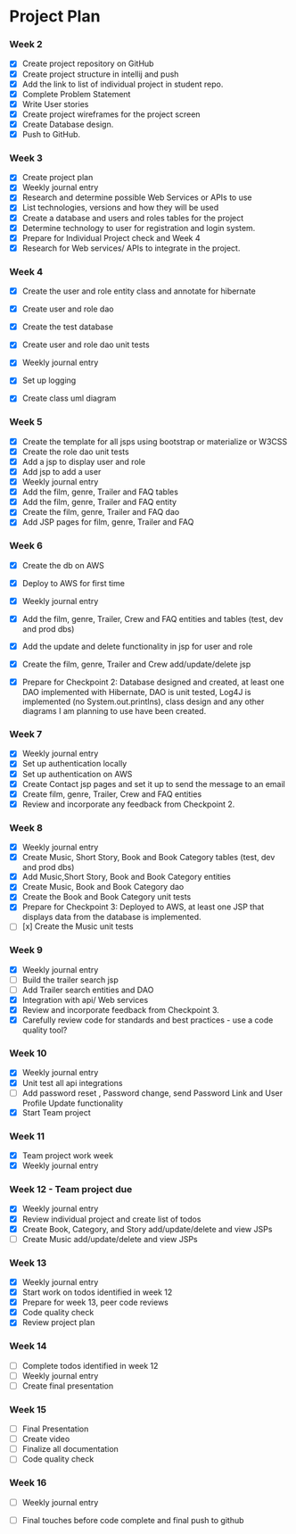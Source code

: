 # Project Plan

### Week 2
- [X] Create project repository on GitHub
- [X] Create project structure in intellij and push
- [X] Add the link to list of individual project in student repo.
- [X] Complete Problem Statement
- [X] Write User stories
- [X] Create project wireframes for the project screen
- [X] Create Database design.
- [X] Push to GitHub.

### Week 3
- [X] Create project plan
- [X] Weekly journal entry
- [X] Research and determine possible Web Services or APIs to use
- [X] List technologies, versions and how they will be used
- [X] Create a database and users and roles tables for the project
- [X] Determine technology to user for registration and login system.
- [X] Prepare for Individual Project check and Week 4
- [X] Research for Web services/ APIs to integrate in the project.

### Week 4
- [X] Create the user and role entity class and annotate for hibernate
- [X] Create user and role dao
- [X] Create the test database
- [X] Create user and role dao unit tests
- [X] Weekly journal entry
- [X] Set up logging
- [x] Create class uml diagram


### Week 5

- [x] Create the template for all jsps using bootstrap or materialize or W3CSS
- [X] Create the role dao unit tests
- [X] Add a jsp to display user and role
- [X] Add jsp to add a user
- [X] Weekly journal entry
- [X] Add the film, genre, Trailer and FAQ  tables
- [X] Add the film, genre, Trailer and FAQ  entity
- [X] Create the film, genre, Trailer and FAQ dao
- [X] Add JSP pages for film, genre, Trailer and FAQ

### Week 6
- [X] Create the db on AWS
- [X] Deploy to AWS for first time
- [X] Weekly journal entry
- [X] Add the film, genre, Trailer, Crew and FAQ entities and tables (test, dev and prod dbs)
- [x] Add the update and delete functionality in jsp for user and role
- [X] Create the film, genre, Trailer and Crew add/update/delete jsp
- [x] Prepare for Checkpoint 2: Database designed and created, at least one DAO implemented with Hibernate, DAO is unit tested, Log4J is implemented (no System.out.printlns), class design and any other diagrams I am planning to use have been created.


### Week 7

- [x] Weekly journal entry
- [x] Set up authentication locally
- [x] Set up authentication on AWS
- [x] Create Contact jsp pages and set it up to send the message to an email
- [x] Create film, genre, Trailer, Crew and FAQ entities
- [x] Review and incorporate any feedback from Checkpoint 2.

### Week 8

- [x] Weekly journal entry
- [x] Create Music, Short Story, Book and Book Category tables (test, dev and prod dbs)
- [x] Add Music,Short Story, Book and Book Category entities
- [x] Create Music, Book and Book Category dao
- [x] Create the Book and Book Category unit tests
- [x] Prepare for Checkpoint 3: Deployed to AWS, at least one JSP that displays data from the database is implemented.
-[ ] [x] Create the Music unit tests

### Week 9
- [x] Weekly journal entry
- [ ] Build the trailer search jsp
- [ ] Add Trailer search entities and DAO
- [x] Integration with api/ Web services
- [x] Review and incorporate feedback from Checkpoint 3.
- [x] Carefully review code for standards and best practices - use a code quality tool?
### Week 10
- [x] Weekly journal entry
- [x] Unit test all api integrations
- [ ] Add password reset , Password change, send Password Link  and User Profile Update functionality
- [x] Start Team project

### Week 11
- [x] Team project work week
- [x] Weekly journal entry

### Week 12 - Team project due
- [x] Weekly journal entry
- [x] Review individual project and create list of todos
- [x] Create Book, Category, and Story add/update/delete and view JSPs
- [ ] Create Music add/update/delete and view JSPs

### Week 13
- [x] Weekly journal entry
- [x] Start work on  todos identified in week 12
- [x] Prepare for week 13, peer code reviews
- [x] Code quality check
- [x] Review project plan 

### Week 14
- [ ] Complete todos identified in week 12
- [ ] Weekly journal entry
- [ ] Create final presentation

### Week 15
- [ ] Final Presentation
- [ ] Create video
- [ ] Finalize all documentation
- [ ] Code quality check

### Week 16
- [ ] Weekly journal entry
- [ ] Final touches before code complete and final push to github







